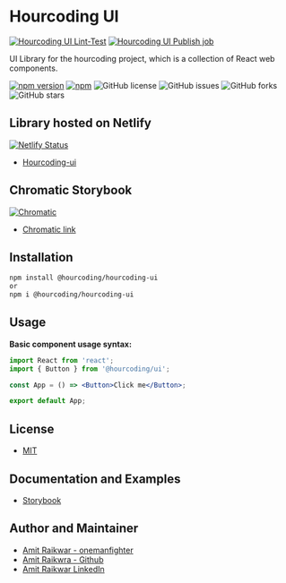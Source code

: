 # Hourcoding UI

[![Hourcoding UI Lint-Test](https://github.com/onemanfighter/hourcoding-ui/actions/workflows/main.yaml/badge.svg)](https://github.com/onemanfighter/hourcoding-ui/actions/workflows/main.yaml)
[![Hourcoding UI Publish job](https://github.com/onemanfighter/hourcoding-ui/actions/workflows/publish-npm.yaml/badge.svg)](https://github.com/onemanfighter/hourcoding-ui/actions/workflows/publish-npm.yaml)

UI Library for the hourcoding project, which is a collection of React web components.

[![npm version](https://badge.fury.io/js/%40hourcoding%2Fhourcoding-ui.svg)](https://badge.fury.io/js/%40hourcoding%2Fhourcoding-ui)
[![npm](https://img.shields.io/npm/dm/%40hourcoding%2Fhourcoding-ui)](https://www.npmjs.com/package/@hourcoding/hourcoding-ui)
![GitHub license](https://img.shields.io/github/license/onemanfighter/hourcoding-ui)
![GitHub issues](https://img.shields.io/github/issues/onemanfighter/hourcoding-ui)
![GitHub forks](https://img.shields.io/github/forks/onemanfighter/hourcoding-ui)
![GitHub stars](https://img.shields.io/github/stars/onemanfighter/hourcoding-ui)

## Library hosted on Netlify

[![Netlify Status](https://api.netlify.com/api/v1/badges/b6f0e253-0cde-444f-99ff-75a8a2a21a84/deploy-status)](https://app.netlify.com/sites/hourcoding-ui/deploys)

- [Hourcoding-ui](https://hourcoding-ui.netlify.app/)

## Chromatic Storybook

[![Chromatic](https://img.shields.io/badge/Chromatic-Storybook-FF4785?logo=storybook)](https://www.chromatic.com/library?appId=660b6f1cba8a33d3e2049592)

- [Chromatic link](https://www.chromatic.com/library?appId=660b6f1cba8a33d3e2049592)

## Installation

```bash
npm install @hourcoding/hourcoding-ui
or
npm i @hourcoding/hourcoding-ui
```

## Usage

**Basic component usage syntax:**

```jsx
import React from 'react';
import { Button } from '@hourcoding/ui';

const App = () => <Button>Click me</Button>;

export default App;
```

## License

- [MIT](https://github.com/onemanfighter/hourcoding-ui/blob/development/LICENSE)

## Documentation and Examples

- [Storybook](https://onemanfighter.github.io/hourcoding-ui/)

## Author and Maintainer

- [Amit Raikwar - onemanfighter](https://github.com/onemanfighter)
- [Amit Raikwra - Github](https://github.com/raikwaramit)
- [Amit Raikwar LinkedIn](https://in.linkedin.com/in/amitrai1603)
